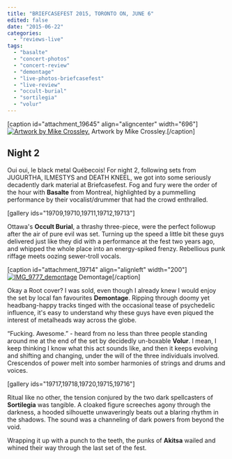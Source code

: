```yaml
---
title: "BRIEFCASEFEST 2015, TORONTO ON, JUNE 6"
edited: false
date: "2015-06-22"
categories:
  - "reviews-live"
tags:
  - "basalte"
  - "concert-photos"
  - "concert-review"
  - "demontage"
  - "live-photos-briefcasefest"
  - "live-review"
  - "occult-burial"
  - "sortilegia"
  - "volur"
---
```


\[caption id="attachment\_19645" align="aligncenter" width="696"\][![Artwork by Mike Crossley.](https://hellbound.ca/wp-content/uploads/2015/06/bffest_2015_1.jpg)](https://hellbound.ca/wp-content/uploads/2015/06/bffest_2015_1.jpg) Artwork by Mike Crossley.\[/caption\]

## Night 2

Oui oui, le black metal Québecois! For night 2, following sets from JUGURTHA, ILMESTYS and DEATH KNEEL, we got into some seriously decadently dark material at Briefcasefest. Fog and fury were the order of the hour with **Basalte** from Montreal, highlighted by a pummelling performance by their vocalist/drummer that had the crowd enthralled.

\[gallery ids="19709,19710,19711,19712,19713"\]

Ottawa's **Occult Burial**, a thrashy three-piece, were the perfect followup after the air of pure evil was set. Turning up the speed a little bit these guys delivered just like they did with a performance at the fest two years ago, and whipped the whole place into an energy-spiked frenzy. Rebellious punk riffage meets oozing sewer-troll vocals.

\[caption id="attachment\_19714" align="alignleft" width="200"\][![IMG_9777_demontage](https://hellbound.ca/wp-content/uploads/2015/06/IMG_9777_demontage-200x300.jpg)](https://hellbound.ca/wp-content/uploads/2015/06/IMG_9777_demontage.jpg) Demontage\[/caption\]

Okay a Root cover? I was sold, even though I already knew I would enjoy the set by local fan favourites **Demontage**. Ripping through doomy yet headbang-happy tracks tinged with the occasional tease of psychedelic influence, it's easy to understand why these guys have even piqued the interest of metalheads way across the globe.

“Fucking. Awesome.” - heard from no less than three people standing around me at the end of the set by decidedly un-boxable **Volur**. I mean, I keep thinking I know what this act sounds like, and then it keeps evolving and shifting and changing, under the will of the three individuals involved. Crescendos of power melt into somber harmonies of strings and drums and voices.

\[gallery ids="19717,19718,19720,19715,19716"\]

Ritual like no other, the tension conjured by the two dark spellcasters of **Sortilegia** was tangible. A cloaked figure screeches agony through the darkness, a hooded silhouette unwaveringly beats out a blaring rhythm in the shadows. The sound was a channeling of dark powers from beyond the void.

Wrapping it up with a punch to the teeth, the punks of **Akitsa** wailed and whined their way through the last set of the fest.
